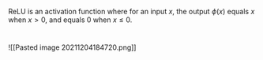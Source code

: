 ReLU is an activation function where for an input $x$, the output $\phi(x)$ equals $x$ when $x>0$, and equals $0$ when $x\leq 0$.
#

![[Pasted image 20211204184720.png]]
